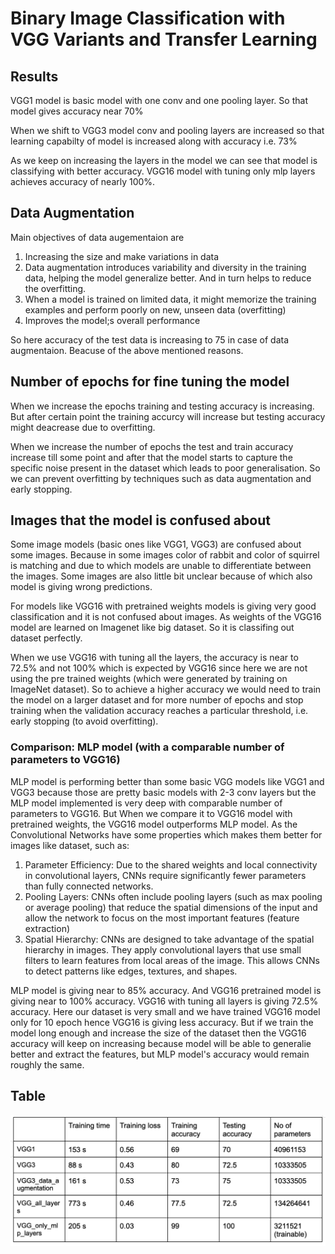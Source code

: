 # Binary Image Classification with VGG Variants and Transfer Learning


## Results

VGG1 model is basic model with one conv and one pooling layer. So that model gives accuracy near 70%

When we shift to VGG3 model conv and pooling layers are increased so that learning capabilty of model is increased along with accuracy i.e. 73%

As we keep on increasing the layers in the model we can see that model is classifying with better accuracy. VGG16 model with tuning only mlp layers achieves accuracy of nearly 100%.


## Data Augmentation

Main objectives of data augementaion are 
1. Increasing the size and make variations in data
2. Data augmentation introduces variability and diversity in the training data, helping the model generalize better. And in turn helps to reduce the overfitting. 
3. When a model is trained on limited data, it might memorize the training examples and perform poorly on new, unseen data (overfitting)
4. Improves the model;s overall performance 

So here accuracy of the test data is increasing to 75 in case of data augmentaion. Beacuse of the above mentioned reasons. 


## Number of epochs for fine tuning the model

When we increase the epochs training and testing accuracy is increasing. But after certain point the training accurcy will increase but testing accuracy might deacrease due to overfitting. 

When we increase the number of epochs the test and train accuracy increase till some point and after that the model starts to capture the specific noise present in the dataset which leads to poor generalisation. So we can prevent overfitting by techniques such as data augmentation and early stopping.


## Images that the model is confused about

Some image models (basic ones like VGG1, VGG3) are confused about some images. Because in some images color of rabbit and color of squirrel is matching and due to which models are unable to differentiate between the images. Some images are also little bit unclear because of which also model is giving wrong predictions. 

For models like VGG16 with pretrained weights models is giving very good classification and it is not confused about images. As weights of the VGG16 model are learned on Imagenet like big dataset. So it is classifing out dataset perfectly.

When we use VGG16 with tuning all the layers, the accuracy is near to 72.5% and not 100% which is expected by VGG16 since here we are not using the pre trained weights (which were generated by training on ImageNet dataset). So to achieve a higher accuracy we would need to train the model on a larger dataset and for more number of epochs and stop training when the validation accuracy reaches a particular threshold, i.e. early stopping (to avoid overfitting).


### Comparison: MLP model (with a comparable number of parameters to VGG16)

MLP model is performing better than some basic VGG models like VGG1 and VGG3 because those are pretty basic models with 2-3 conv layers but the MLP model implemented is very deep with comparable number of parameters to VGG16. But When we compare it to VGG16 model with pretrained weights, the VGG16 model outperforms MLP model. As the Convolutional Networks have some properties which makes them better for images like dataset, such as: 

1. Parameter Efficiency: Due to the shared weights and local connectivity in convolutional layers, CNNs require significantly fewer parameters than fully connected networks. 
2. Pooling Layers: CNNs often include pooling layers (such as max pooling or average pooling) that reduce the spatial dimensions of the input and allow the network to focus on the most important features (feature extraction)
3. Spatial Hierarchy: CNNs are designed to take advantage of the spatial hierarchy in images. They apply convolutional layers that use small filters to learn features from local areas of the image. This allows CNNs to detect patterns like edges, textures, and shapes. 

MLP model is giving near to 85% accuracy. And VGG16 pretrained model is giving near to 100% accuracy. VGG16 with tuning all layers is giving 72.5% accuracy. Here our dataset is very small and we have trained VGG16 model only for 10 epoch hence VGG16 is giving less accuracy. But if we train the model long enough and increase the size of the dataset then the VGG16 accuracy will keep on increasing because model will be able to generalie better and extract the features, but MLP model's accuracy would remain roughly the same.


## Table
![alt text](table.png)